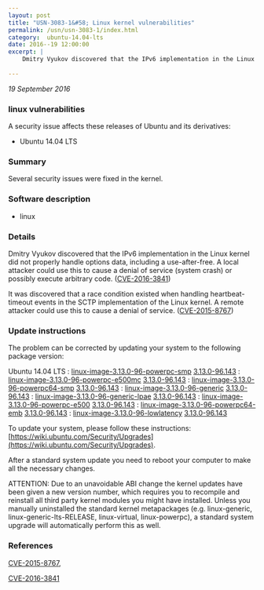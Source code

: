 ```yaml
---
layout: post
title: "USN-3083-1&#58; Linux kernel vulnerabilities"
permalink: /usn/usn-3083-1/index.html
category:  ubuntu-14.04-lts
date: 2016--19 12:00:00
excerpt: |
    Dmitry Vyukov discovered that the IPv6 implementation in the Linux kernel did not properly handle options data, including a use-after-free. A local attacker could use this to cause a denial of service (system crash) or possibly execute arbitrary code. ([CVE-2016-3841](http://people.ubuntu.com/~ubuntu-security/cve/CVE-2016-3841))
    
--- 
```

 
 

*19 September 2016*

### linux vulnerabilities

A security issue affects these releases of Ubuntu and its derivatives:

* Ubuntu 14.04 LTS

### Summary

Several security issues were fixed in the kernel. 

### Software description

* linux 

### Details

Dmitry Vyukov discovered that the IPv6 implementation in the Linux kernel did not properly handle options data, including a use-after-free. A local attacker could use this to cause a denial of service (system crash) or possibly execute arbitrary code. ([CVE-2016-3841](http://people.ubuntu.com/~ubuntu-security/cve/CVE-2016-3841))

It was discovered that a race condition existed when handling heartbeat- timeout events in the SCTP implementation of the Linux kernel. A remote attacker could use this to cause a denial of service. ([CVE-2015-8767](http://people.ubuntu.com/~ubuntu-security/cve/CVE-2015-8767)) 

### Update instructions

The problem can be corrected by updating your system to the following package version:

Ubuntu 14.04 LTS
 : [linux-image-3.13.0-96-powerpc-smp](https://launchpad.net/ubuntu/+source/linux) <span> [3.13.0-96.143](https://launchpad.net/ubuntu/+source/linux/3.13.0-96.143) </span> 
 : [linux-image-3.13.0-96-powerpc-e500mc](https://launchpad.net/ubuntu/+source/linux) <span> [3.13.0-96.143](https://launchpad.net/ubuntu/+source/linux/3.13.0-96.143) </span> 
 : [linux-image-3.13.0-96-powerpc64-smp](https://launchpad.net/ubuntu/+source/linux) <span> [3.13.0-96.143](https://launchpad.net/ubuntu/+source/linux/3.13.0-96.143) </span> 
 : [linux-image-3.13.0-96-generic](https://launchpad.net/ubuntu/+source/linux) <span> [3.13.0-96.143](https://launchpad.net/ubuntu/+source/linux/3.13.0-96.143) </span> 
 : [linux-image-3.13.0-96-generic-lpae](https://launchpad.net/ubuntu/+source/linux) <span> [3.13.0-96.143](https://launchpad.net/ubuntu/+source/linux/3.13.0-96.143) </span> 
 : [linux-image-3.13.0-96-powerpc-e500](https://launchpad.net/ubuntu/+source/linux) <span> [3.13.0-96.143](https://launchpad.net/ubuntu/+source/linux/3.13.0-96.143) </span> 
 : [linux-image-3.13.0-96-powerpc64-emb](https://launchpad.net/ubuntu/+source/linux) <span> [3.13.0-96.143](https://launchpad.net/ubuntu/+source/linux/3.13.0-96.143) </span> 
 : [linux-image-3.13.0-96-lowlatency](https://launchpad.net/ubuntu/+source/linux) <span> [3.13.0-96.143](https://launchpad.net/ubuntu/+source/linux/3.13.0-96.143) </span> 

To update your system, please follow these instructions: [https://wiki.ubuntu.com/Security/Upgrades](https://wiki.ubuntu.com/Security/Upgrades).

After a standard system update you need to reboot your computer to make all the necessary changes.

ATTENTION: Due to an unavoidable ABI change the kernel updates have been given a new version number, which requires you to recompile and reinstall all third party kernel modules you might have installed. Unless you manually uninstalled the standard kernel metapackages (e.g. linux-generic, linux-generic-lts-RELEASE, linux-virtual, linux-powerpc), a standard system upgrade will automatically perform this as well. 

### References

 
 [CVE-2015-8767](http://people.ubuntu.com/~ubuntu-security/cve/CVE-2015-8767), 

 [CVE-2016-3841](http://people.ubuntu.com/~ubuntu-security/cve/CVE-2016-3841)
 

